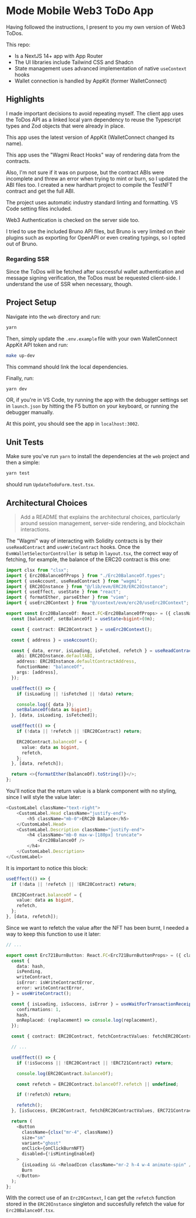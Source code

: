 # Mode Mobile Web3 ToDo App

Having followed the instructions, I present to you my own version of Web3 ToDos.

This repo:

- Is a NextJS 14+ app with App Router
- The UI libraries include Tailwind CSS and Shadcn
- State management uses advanced implementation of native `useContext` hooks
- Wallet connection is handled by AppKit (former WalletConnect)

## Highlights

I made important decisions to avoid repeating myself. The client app uses the ToDos API as a linked local yarn
dependency to reuse the Typescript types and Zod objects that were already in place.

This app uses the latest version of AppKit (WalletConnect changed its name).

This app uses the "Wagmi React Hooks" way of rendering data from the contracts.

Also, I'm not sure if it was on purpose, but the contract ABIs were incomplete and threw an error when trying to mint or
burn, so I updated the ABI files too. I created a new hardhart project to compile the TestNFT contract and get the full
ABI.

The project uses automatic industry standard linting and formatting. VS Code setting files included.

Web3 Authentication is checked on the server side too.

I tried to use the included Bruno API files, but Bruno is very limited on their plugins such as exporting for OpenAPI or
even creating typings, so I opted out of Bruno.

### Regarding SSR

Since the ToDos will be fetched after successful wallet authentication and message signing verification, the ToDos must
be requested client-side. I understand the use of SSR when necessary, though.

## Project Setup

Navigate into the `web` directory and run:

```bash
yarn
```

Then, simply update the `.env.example` file with your own WalletConnect AppKit API token and run:

```bash
make up-dev
```

This command should link the local dependencies.

Finally, run:

```bash
yarn dev
```

OR, if you're in VS Code, try running the app with the debugger settings set in `launch.json` by hitting the F5 button
on your keyboard, or running the debugger manually.

At this point, you should see the app in `localhost:3002`.

## Unit Tests

Make sure you've run `yarn` to install the dependencies at the `web` project and then a simple:

```bash
yarn test
```

should run `UpdateTodoForm.test.tsx`.

## Architectural Choices

> Add a README that explains the architectural choices, particularly around session management, server-side rendering,
> and blockchain interactions.

The "Wagmi" way of interacting with Solidity contracts is by their `useReadContract` and `useWriteContract` hooks. Once
the `EvmWalletSelectorController`  is setup in `layout.tsx`, the correct way of fetching, for example, the balance of
the ERC20 contract is this one:

```typescript
import clsx from "clsx";
import { Erc20BalanceOfProps } from "./Erc20BalanceOf.types";
import { useAccount, useReadContract } from "wagmi";
import { ERC20Instance } from "@/lib/evm/ERC20/ERC20Instance";
import { useEffect, useState } from "react";
import { formatEther, parseEther } from "viem";
import { useErc20Context } from "@/context/evm/erc20/useErc20Context";

export const Erc20BalanceOf: React.FC<Erc20BalanceOfProps> = ({ className }) => {
  const [balanceOf, setBalanceOf] = useState<bigint>(0n);

  const { contract: ERC20Contract } = useErc20Context();

  const { address } = useAccount();

  const { data, error, isLoading, isFetched, refetch } = useReadContract({
    abi: ERC20Instance.defaultABI,
    address: ERC20Instance.defaultContractAddress,
    functionName: "balanceOf",
    args: [address],
  });

  useEffect(() => {
    if (isLoading || !isFetched || !data) return;

    console.log({ data });
    setBalanceOf(data as bigint);
  }, [data, isLoading, isFetched]);

  useEffect(() => {
    if (!data || !refetch || !ERC20Contract) return;

    ERC20Contract.balanceOf = {
      value: data as bigint,
      refetch,
    };
  }, [data, refetch]);

  return <>{formatEther(balanceOf).toString()}</>;
};

```

You'll notice that the return value is a blank component with no styling, since I will style the value later:

```typescript
<CustomLabel className="text-right">
    <CustomLabel.Head className="justify-end">
        <h5 className="mb-0">ERC20 Balance</h5>
    </CustomLabel.Head>
    <CustomLabel.Description className="justify-end">
        <h4 className="mb-0 max-w-[180px] truncate">
            <Erc20BalanceOf />
        </h4>
    </CustomLabel.Description>
</CustomLabel>
```

It is important to notice this block:

```typescript
useEffect(() => {
  if (!data || !refetch || !ERC20Contract) return;

  ERC20Contract.balanceOf = {
    value: data as bigint,
    refetch,
  };
}, [data, refetch]);
```

Since we want to refetch the value after the NFT has been burnt, I needed a way to keep this function to use it later:

```typescript
// ...

export const Erc721BurnButton: React.FC<Erc721BurnButtonProps> = ({ className }) => {
  const {
    data: hash,
    isPending,
    writeContract,
    isError: isWriteContractError,
    error: writeContractError,
  } = useWriteContract();

  const { isLoading, isSuccess, isError } = useWaitForTransactionReceipt({
    confirmations: 1,
    hash,
    onReplaced: (replacement) => console.log(replacement),
  });

  const { contract: ERC20Contract, fetchContractValues: fetchERC20ContractValues } = useErc20Context();

  // ...

  useEffect(() => {
    if (!isSuccess || !ERC20Contract || !ERC721Contract) return;

    console.log(ERC20Contract.balanceOf);

    const refetch = ERC20Contract.balanceOf?.refetch || undefined;

    if (!refetch) return;

    refetch();
  }, [isSuccess, ERC20Contract, fetchERC20ContractValues, ERC721Contract]);

  return (
    <Button
      className={clsx("mr-4", className)}
      size="sm"
      variant="ghost"
      onClick={onClickBurnNFT}
      disabled={!isMintingEnabled}
    >
      {isLoading && <ReloadIcon className="mr-2 h-4 w-4 animate-spin" />}
      Burn
    </Button>
  );
};
```

With the correct use of an `Erc20Context`, I can get the `refetch` function stored in the `ERC20Instance` singleton and
succesfully refetch the value for `Erc20BalanceOf.tsx`.
